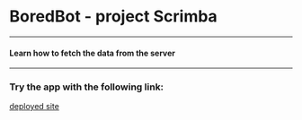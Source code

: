 # BoredBot - project Scrimba

---

#### Learn how to fetch the data from the server

---

### Try the app with the following link:
[deployed site](https://boredbot-jan-blaska-scrimba.netlify.app/)